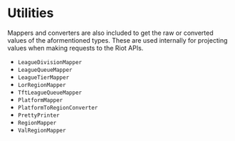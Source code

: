 # Utilities
Mappers and converters are also included to get the raw or converted values of the aformentioned types. 
These are used internally for projecting values when making requests to the Riot APIs.
- `LeagueDivisionMapper`
- `LeagueQueueMapper`
- `LeagueTierMapper`
- `LorRegionMapper`
- `TftLeagueQueueMapper`
- `PlatformMapper`
- `PlatformToRegionConverter`
- `PrettyPrinter`
- `RegionMapper`
- `ValRegionMapper`